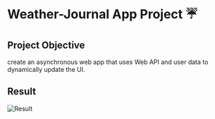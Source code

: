 # Weather-Journal App Project ☔


## Project Objective

 create an asynchronous web app that uses Web API and user data to dynamically update the UI.

## Result

![Result](/website\images\Result.png)


